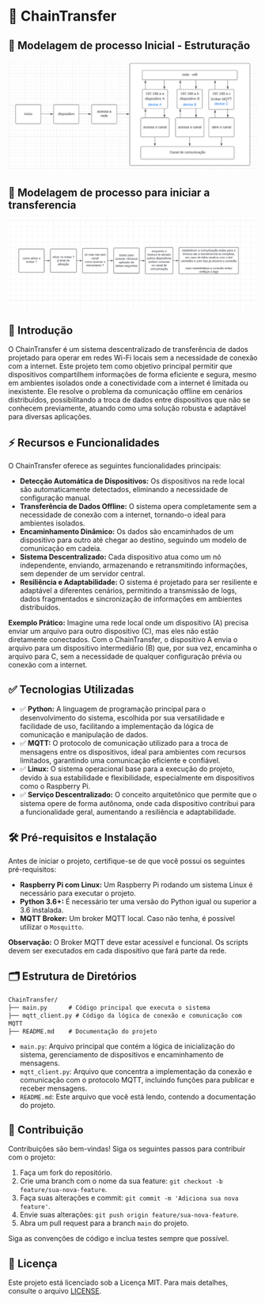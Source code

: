 # 🔗 ChainTransfer
## 📝 Modelagem de processo Inicial - Estruturação
![img](/image/modelagemA.png)


## 📝 Modelagem de processo para iniciar a transferencia
![img](/image/modelagemB.png)
## 📌 Introdução
O ChainTransfer é um sistema descentralizado de transferência de dados projetado para operar em redes Wi-Fi locais sem a necessidade de conexão com a internet. Este projeto tem como objetivo principal permitir que dispositivos compartilhem informações de forma eficiente e segura, mesmo em ambientes isolados onde a conectividade com a internet é limitada ou inexistente. Ele resolve o problema da comunicação offline em cenários distribuídos, possibilitando a troca de dados entre dispositivos que não se conhecem previamente, atuando como uma solução robusta e adaptável para diversas aplicações.

## ⚡ Recursos e Funcionalidades
O ChainTransfer oferece as seguintes funcionalidades principais:

*   **Detecção Automática de Dispositivos:** Os dispositivos na rede local são automaticamente detectados, eliminando a necessidade de configuração manual.
*   **Transferência de Dados Offline:** O sistema opera completamente sem a necessidade de conexão com a internet, tornando-o ideal para ambientes isolados.
*   **Encaminhamento Dinâmico:** Os dados são encaminhados de um dispositivo para outro até chegar ao destino, seguindo um modelo de comunicação em cadeia.
*   **Sistema Descentralizado:** Cada dispositivo atua como um nó independente, enviando, armazenando e retransmitindo informações, sem depender de um servidor central.
*   **Resiliência e Adaptabilidade:** O sistema é projetado para ser resiliente e adaptável a diferentes cenários, permitindo a transmissão de logs, dados fragmentados e sincronização de informações em ambientes distribuídos.

**Exemplo Prático:** Imagine uma rede local onde um dispositivo (A) precisa enviar um arquivo para outro dispositivo (C), mas eles não estão diretamente conectados. Com o ChainTransfer, o dispositivo A envia o arquivo para um dispositivo intermediário (B) que, por sua vez, encaminha o arquivo para C, sem a necessidade de qualquer configuração prévia ou conexão com a internet.

## ✅ Tecnologias Utilizadas
*   ✅ **Python:** A linguagem de programação principal para o desenvolvimento do sistema, escolhida por sua versatilidade e facilidade de uso, facilitando a implementação da lógica de comunicação e manipulação de dados.
*   ✅ **MQTT:** O protocolo de comunicação utilizado para a troca de mensagens entre os dispositivos, ideal para ambientes com recursos limitados, garantindo uma comunicação eficiente e confiável.
*   ✅ **Linux:** O sistema operacional base para a execução do projeto, devido à sua estabilidade e flexibilidade, especialmente em dispositivos como o Raspberry Pi.
*   ✅ **Serviço Descentralizado:** O conceito arquitetônico que permite que o sistema opere de forma autônoma, onde cada dispositivo contribui para a funcionalidade geral, aumentando a resiliência e adaptabilidade.

## 🛠️ Pré-requisitos e Instalação
Antes de iniciar o projeto, certifique-se de que você possui os seguintes pré-requisitos:

*   **Raspberry Pi com Linux:** Um Raspberry Pi rodando um sistema Linux é necessário para executar o projeto.
*   **Python 3.6+:** É necessário ter uma versão do Python igual ou superior a 3.6 instalada.
*   **MQTT Broker:** Um broker MQTT local. Caso não tenha, é possível utilizar o `Mosquitto`.

<!-- **Passos para instalação:**

1.  **Clone o repositório:**
    ```bash
    git clone [URL_DO_REPOSITÓRIO]
    cd ChainTransfer
    ```
2.  **Instale as dependências:**
    ```bash
    pip install paho-mqtt
    ```
3. **Instale o MQTT Broker (Opcional, caso não tenha)**
    ```bash
    sudo apt-get update
    sudo apt-get install mosquitto mosquitto-clients
    ```

4.  **Inicie o broker (Opcional, caso tenha instalado)**

    ```bash
    sudo systemctl enable mosquitto
    sudo systemctl start mosquitto
    ```

5. **Execute o projeto:**
    ```bash
    python main.py
    ```

## ⚙️ Como Usar

1.  **Inicie o projeto** em cada Raspberry Pi que fará parte da rede de comunicação.
2.  Os dispositivos **detectarão automaticamente** outros dispositivos na mesma rede Wi-Fi local.
3.  Para enviar uma mensagem, utilize a função específica no script `main.py` ou implemente um cliente MQTT que se conecte ao mesmo tópico usado para comunicação na rede (exemplo: `chaintransfer/data`).
4.  A mensagem será **encaminhada automaticamente** através da rede, de dispositivo em dispositivo, até chegar ao destino final.
5.  Para receber uma mensagem, o dispositivo deve estar inscrito no tópico adequado (exemplo: `chaintransfer/data`) no broker MQTT.

O sistema não possui interface gráfica, sendo um serviço que funciona em background, trocando dados através de mensagens MQTT. -->



<!-- **Exemplo de Publicação de Mensagem (cliente MQTT):** -->

<!-- ```python
import paho.mqtt.client as mqtt

def on_connect(client, userdata, flags, rc):
    print(f"Conectado com código de resultado: {rc}")

client = mqtt.Client()
client.on_connect = on_connect
client.connect("localhost", 1883, 60) # Ajuste o endereço do broker MQTT caso necessario

client.loop_start()

message = "Hello, ChainTransfer!"
client.publish("chaintransfer/data", message)
print(f"Mensagem publicada: {message}")

client.loop_stop()
client.disconnect()
``` -->

<!-- **Exemplo de Recebimento de Mensagem (cliente MQTT):** -->

<!-- ```python
import paho.mqtt.client as mqtt

def on_connect(client, userdata, flags, rc):
    print(f"Conectado com código de resultado: {rc}")
    client.subscribe("chaintransfer/data")

def on_message(client, userdata, msg):
    print(f"Mensagem recebida: {msg.payload.decode()}")

client = mqtt.Client()
client.on_connect = on_connect
client.on_message = on_message
client.connect("localhost", 1883, 60) # Ajuste o endereço do broker MQTT caso necessario

client.loop_forever()
``` -->

**Observação:** O Broker MQTT deve estar acessível e funcional. Os scripts devem ser executados em cada dispositivo que fará parte da rede.

## 🗂️ Estrutura de Diretórios
```
ChainTransfer/
├── main.py      # Código principal que executa o sistema
├── mqtt_client.py # Código da lógica de conexão e comunicação com MQTT
├── README.md    # Documentação do projeto
```
*   `main.py`: Arquivo principal que contém a lógica de inicialização do sistema, gerenciamento de dispositivos e encaminhamento de mensagens.
*   `mqtt_client.py`: Arquivo que concentra a implementação da conexão e comunicação com o protocolo MQTT, incluindo funções para publicar e receber mensagens.
*   `README.md`: Este arquivo que você está lendo, contendo a documentação do projeto.

## 🤝 Contribuição
Contribuições são bem-vindas! Siga os seguintes passos para contribuir com o projeto:

1.  Faça um fork do repositório.
2.  Crie uma branch com o nome da sua feature: `git checkout -b feature/sua-nova-feature`.
3.  Faça suas alterações e commit: `git commit -m 'Adiciona sua nova feature'`.
4.  Envie suas alterações: `git push origin feature/sua-nova-feature`.
5.  Abra um pull request para a branch `main` do projeto.

Siga as convenções de código e inclua testes sempre que possível.

## 📝 Licença
Este projeto está licenciado sob a Licença MIT. Para mais detalhes, consulte o arquivo [LICENSE](https://opensource.org/licenses/MIT).
```
